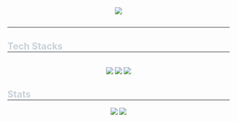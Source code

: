 <div align= "center">
    <img src="https://capsule-render.vercel.app/api?type=waving&color=0:000000,100:5700fa&height=240&text=hi%20there%20I'm%20dawntab&animation=&fontColor=ffffff&fontSize=40" />
    </div>
    <div style="text-align: left;"> 
    <h2 style="border-bottom: 1px solid #21262d; color: #c9d1d9;">  </h2>  
    <div style="font-weight: 700; font-size: 15px; text-align: left; color: #c9d1d9;">  </div> 
    </div>
    <div style="text-align: left;">
    <h2 style="border-bottom: 1px solid #21262d; color: #c9d1d9;">  Tech Stacks </h2> <br> 
    <div  align= "center"> <img src="https://img.shields.io/badge/C-A8B9CC?style=for-the-badge&logo=C&logoColor=white">
          <img src="https://img.shields.io/badge/Python-3776AB?style=for-the-badge&logo=Python&logoColor=white">
          <img src="https://img.shields.io/badge/Discord-5865F2?style=for-the-badge&logo=Discord&logoColor=white">
          </div>
    </div>
    <div style="text-align: left;"> 
    <h2 style="border-bottom: 1px solid #21262d; color: #c9d1d9;">  Stats </h2> <div align= "center"> <img src="https://github-readme-stats.vercel.app/api?username=dawntab&bg_color=60,000000,5900ff&title_color=ffffff&text_color=ffffff"
         /> <img src="https://github-readme-stats.vercel.app/api/top-langs/?username=dawntab&layout=compact&bg_color=60,000000,5900ff&title_color=ffffff&text_color=ffffff"
           /> </div> 
    </div>
    
